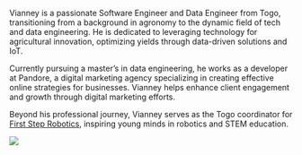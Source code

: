 Vianney is a passionate Software Engineer and Data Engineer from Togo, transitioning from a background in agronomy to the dynamic field of tech and data engineering. He is dedicated to leveraging technology for agricultural innovation, optimizing yields through data-driven solutions and IoT.

Currently pursuing a master’s in data engineering, he works as a developer at Pandore, a digital marketing agency specializing in creating effective online strategies for businesses. Vianney helps enhance client engagement and growth through digital marketing efforts.

Beyond his professional journey, Vianney serves as the Togo coordinator for [First Step Robotics](https://fsrobotics.co.uk/), inspiring young minds in robotics and STEM education.

![](https://github-readme-stats.vercel.app/api?username=vianneyyovo&show_icons=true&count_private=true&icon_color=#296ECA&title_color=000000&text)





